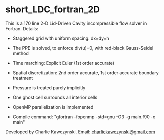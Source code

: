 # short_LDC_fortran_2D
This is a 170 line 2-D Lid-Driven Cavity incompressible flow solver in Fortran.
Details:

- Staggered grid with uniform spacing: dx=dy=h

- The PPE is solved, to enforce div(u)=0, with red-black Gauss-Seidel method

- Time marching: Explicit Euler (1st order accurate)

- Spatial discretization: 2nd order accurate, 1st order accurate boundary treatment

- Pressure is treated purely implicitly

- One ghost cell surrounds all interior cells

- OpenMP parallelization is implemented

- Compile command: "gfortran -fopenmp -std=gnu -O3 -g main.f90 -o main"

Developed by Charlie Kawczynski. Email: charliekawczynski@gmail.com
